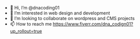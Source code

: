 - 👋 Hi, I’m @dnacoding01
- 👀 I’m interested in web design and development 
- 💞️ I’m looking to collaborate on wordpress and CMS projects
- 📫 How to reach me https://www.fiverr.com/dna_codign01?up_rollout=true

<!---
dnacoding01/dnacoding01 is a ✨ special ✨ repository because its `README.md` (this file) appears on your GitHub profile.
You can click the Preview link to take a look at your changes.
--->
